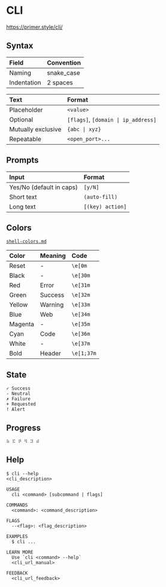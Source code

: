 # CLI

https://primer.style/cli/

## Syntax

Field | Convention
:-- | :--
Naming | snake_case
Indentation | 2 spaces

Text | Format
:-- | :--
Placeholder | `<value>`
Optional | `[flags]`, `[domain \| ip_address]`
Mutually exclusive | `{abc \| xyz}`
Repeatable | `<open_port>...`

## Prompts

Input | Format
:-- | :--
Yes/No (default in caps) | `[y/N]`
Short text | `(auto-fill)`
Long text | `[(key) action]`

## Colors

[`shell-colors.md`](https://github.com/rxtz/md/blob/main/docs/shell-colors.md)

Color | Meaning | Code
:-- | :-- | :--
Reset | - | `\e[0m`
Black | - | `\e[30m`
Red | Error | `\e[31m`
Green | Success | `\e[32m`
Yellow | Warning | `\e[33m`
Blue | Web | `\e[34m`
Magenta | - | `\e[35m`
Cyan | Code | `\e[36m`
White | - | `\e[37m`
Bold | Header | `\e[1;37m`

## State

```text
✓ Success
- Neutral
✗ Failure
+ Requested
! Alert
```

## Progress

```
⠷ ⠯ ⠟ ⠻ ⠽ ⠾
```

## Help

```cli
$ cli --help
<cli_description>

USAGE
  cli <command> [subcommand | flags]

COMMANDS
  <command>: <command_description>

FLAGS
  --<flag>: <flag_description>

EXAMPLES
  $ cli ...

LEARN MORE
  Use `cli <command> --help`
  <cli_url_manual>

FEEDBACK
  <cli_url_feedback>
```
